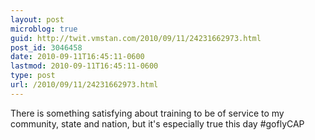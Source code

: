 ```yaml
---
layout: post
microblog: true
guid: http://twit.vmstan.com/2010/09/11/24231662973.html
post_id: 3046458
date: 2010-09-11T16:45:11-0600
lastmod: 2010-09-11T16:45:11-0600
type: post
url: /2010/09/11/24231662973.html
---
```

There is something satisfying about training to be of service to my community, state and nation, but it's especially true this day #goflyCAP
